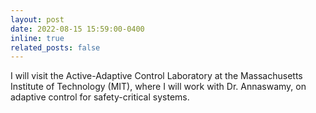 ```yaml
---
layout: post
date: 2022-08-15 15:59:00-0400
inline: true
related_posts: false
---
```

I will visit the Active-Adaptive Control Laboratory at the Massachusetts Institute of Technology (MIT), where I will work with Dr. Annaswamy, 
on adaptive control for safety-critical systems.
